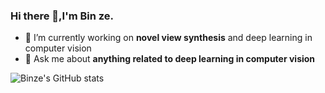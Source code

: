 ### Hi there 👋,I'm Bin ze.
- 🔭 I’m currently working on **novel view synthesis** and deep learning in computer vision
- 💬 Ask me about **anything related to deep learning in computer vision**
<!-- 
- 🔭 I’m currently studying my master's degree at Nanjing University of Information and Technology
- 📫 How to reach me: binze.zero@gmail.com
- ⚡ ROI: computer vision,image classification,object detection,semantic segmentation,pose 
You are my ![Visitor Count](https://profile-counter.glitch.me/Bin-ze/count.svg) visitor,Thank you!-->

![Binze's GitHub stats](https://github-readme-stats.vercel.app/api?username=Bin-ze&show_icons=true&theme=tokyonight)
